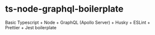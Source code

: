 # ts-node-graphql-boilerplate
Basic Typescript + Node + GraphQL (Apollo Server) + Husky + ESLint + Prettier + Jest boilerplate
